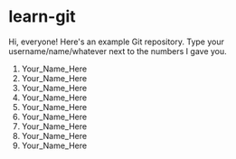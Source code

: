 # learn-git
Hi, everyone! Here's an example Git repository.
Type your username/name/whatever next to the numbers I gave you.
1. Your_Name_Here
2. Your_Name_Here
3. Your_Name_Here
4. Your_Name_Here
5. Your_Name_Here
6. Your_Name_Here
7. Your_Name_Here
8. Your_Name_Here
9. Your_Name_Here
